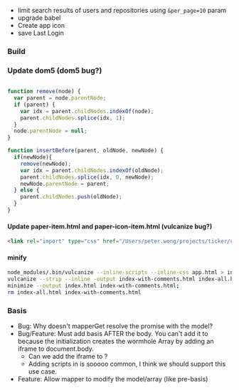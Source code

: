 - limit search results of users and repositories using `&per_page=10` param
- upgrade babel
- Create app icon
- save Last Login

### Build

### Update dom5 (dom5 bug?)

```js

function remove(node) {
  var parent = node.parentNode;
  if (parent) {
    var idx = parent.childNodes.indexOf(node);
    parent.childNodes.splice(idx, 1);
  }
  node.parentNode = null;
}

function insertBefore(parent, oldNode, newNode) {
  if(newNode){
    remove(newNode);
    var idx = parent.childNodes.indexOf(oldNode);
    parent.childNodes.splice(idx, 0, newNode);
    newNode.parentNode = parent;
  } else {
    parent.childNodes.push(oldNode);
  }
}
```

#### Update paper-item.html and paper-icon-item.html (vulcanize bug?)

```html
<link rel="import" type="css" href="/Users/peter.wong/projects/ticker/components/paper-item/paper-item-shared.css">
```

#### minify

```bash
node_modules/.bin/vulcanize --inline-scripts --inline-css app.html > index-all.html;
vulcanize --strip --inline -output index-with-comments.html index-all.html;
minimize --output index.html index-with-comments.html;
rm index-all.html index-with-comments.html
```

### Basis

- Bug: Why doesn't mapperGet resolve the promise with the model?
- Bug/Feature: Must add basis AFTER the body.  You can't add it to <head> because
  the initialization creates the wormhole Array by adding an iframe to document.body.
  - Can we add the iframe to <head>?
  - Adding scripts in <head> is sooooo common, I think we should support this use
    case.
- Feature: Allow mapper to modify the model/array (like pre-basis)
